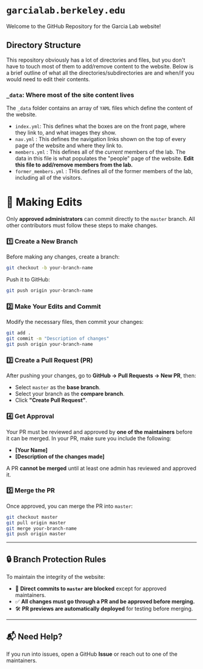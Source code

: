 # `garcialab.berkeley.edu`

Welcome to the GitHub Repository for the Garcia Lab website!


## Directory Structure
This repository obviously has a lot of directories and files, but you don't have 
to touch most of them to add/remove content to the website. Below is a brief outline 
of what all the directories/subdirectories are and when/if you would need to 
edit their contents. 

### `_data`: Where most of the site content lives
The `_data` folder contains an array of `YAML` files which define the content of 
the website. 

* `index.yml`: This defines what the boxes are on the front page, where they link to, and what images they show. 
* `nav.yml` : This defines the navigation links shown on the top of every page 
of the website and where they link to. 
* `members.yml` : This defines all of the *current* members of the lab. The data in this file is what populates the "people" page of the website. **Edit this file to add/remove members from the lab.**
* `former_members.yml` : THis defines all of the former members of the lab, including all of the visitors. 

# 📌 Making Edits
Only **approved administrators** can commit directly to the `master` branch. All other contributors must follow these steps to make changes.

### **1️⃣ Create a New Branch**
Before making any changes, create a branch:
```sh
git checkout -b your-branch-name
```
Push it to GitHub:
```sh
git push origin your-branch-name
```

### **2️⃣ Make Your Edits and Commit**
Modify the necessary files, then commit your changes:
```sh
git add .
git commit -m "Description of changes"
git push origin your-branch-name
```

### **3️⃣ Create a Pull Request (PR)**
After pushing your changes, go to **GitHub → Pull Requests → New PR**, then:
- Select `master` as the **base branch**.
- Select your branch as the **compare branch**.
- Click **"Create Pull Request"**.

### **4️⃣ Get Approval**
Your PR must be reviewed and approved by **one of the maintainers** before it can be merged. In your PR, make sure you include the following:
- **[Your Name]**
- **[Description of the changes made]**

A PR **cannot be merged** until at least one admin has reviewed and approved it.

### **5️⃣ Merge the PR**
Once approved, you can merge the PR into `master`:
```sh
git checkout master
git pull origin master
git merge your-branch-name
git push origin master
```

---

## 🔒 **Branch Protection Rules**
To maintain the integrity of the website:
- 🚫 **Direct commits to `master` are blocked** except for approved maintainers.
- ✅ **All changes must go through a PR and be approved before merging.**
- 🛠️ **PR previews are automatically deployed** for testing before merging.

---

## 📬 **Need Help?**
If you run into issues, open a GitHub **Issue** or reach out to one of the maintainers.
